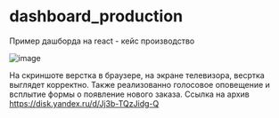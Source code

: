 # dashboard_production



Пример дашборда на react - кейс производство 

![image](https://github.com/Business-integration-CRM/dashboard_production/assets/145643307/b27ecd88-f7e2-47a2-952a-533a7714f78e)





На скриншоте верстка в браузере, на экране телевизора, весртка выглядет корректно.
Также реализованно голосовое оповещение и всплытие формы о появление нового заказа.
Ссылка на архив https://disk.yandex.ru/d/Jj3b-TQzJidg-Q

